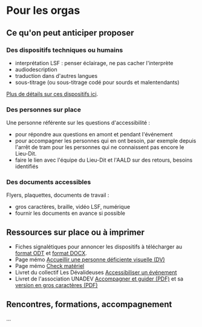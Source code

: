 # Pour les orgas

## Ce qu'on peut anticiper proposer

### Des dispositifs techniques ou humains
- interprétation LSF : penser éclairage, ne pas cacher l'interprète
- audiodescription
- traduction dans d'autres langues
- sous-titrage (ou sous-titrage codé pour sourds et malentendants)

[Plus de détails sur ces dispositifs ici](orgas/dispositifs.md).

### Des personnes sur place
Une personne référente sur les questions d'accessibilité :

- pour répondre aux questions en amont et pendant l'événement
- pour accompagner les personnes qui en ont besoin, par exemple depuis l'arrêt de tram pour les personnes qui ne connaissent pas encore le Lieu-Dit.
- faire le lien avec l'équipe du Lieu-Dit et l'AALD sur des retours, besoins identifiés

<!-- La brigade du kiff du Bici Social Club peut vous accompagner sur ces questions. -->

### Des documents accessibles
Flyers, plaquettes, documents de travail :

- gros caractères, braille, vidéo LSF, numérique
- fournir les documents en avance si possible

## Ressources sur place ou à imprimer
- Fiches signalétiques pour annoncer les dispositifs à télécharger au [format ODT](assets/pictos.odt) et [format DOCX](assets/pictos.docx).
- Page mémo [Accueillir une personne déficiente visuelle (DV)](orgas/accueillir-dv.md)
- Page mémo [Check matériel](orgas/materiel.md)
- Livret du collectif Les Dévalideuses [Accessibiliser un événement](https://lesdevalideuses.org/wp-content/uploads/2022/04/Guide_accessibiliser-un-evenement.pdf)
- Livret de l'association UNADEV [Accompagner et guider (PDF)](https://www.unadev.com/app/uploads/2024/11/plaquette-unadev-savoir-etre-savoir-guider-hd-1.pdf) et sa [version en gros caractères (PDF)](https://www.unadev.com/app/uploads/2024/11/plaquette-unadev-technique-de-guide-gros-caracteres-1.pdf)

## Rencontres, formations, accompagnement
...

